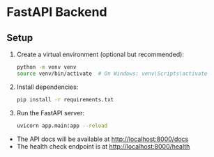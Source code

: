 # FastAPI Backend

## Setup

1. Create a virtual environment (optional but recommended):
   ```bash
   python -m venv venv
   source venv/bin/activate  # On Windows: venv\Scripts\activate
   ```

2. Install dependencies:
   ```bash
   pip install -r requirements.txt
   ```

3. Run the FastAPI server:
   ```bash
   uvicorn app.main:app --reload
   ```

- The API docs will be available at [http://localhost:8000/docs](http://localhost:8000/docs)
- The health check endpoint is at [http://localhost:8000/health](http://localhost:8000/health) 